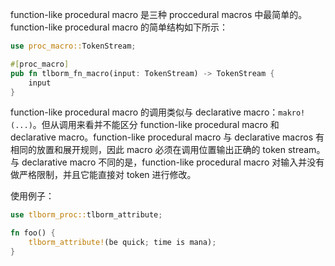 function-like procedural macro 是三种 proccedural macros 中最简单的。function-like procedural macro 的简单结构如下所示：

```rust
use proc_macro::TokenStream;

#[proc_macro]
pub fn tlborm_fn_macro(input: TokenStream) -> TokenStream {
    input
}
```

function-like procedural macro 的调用类似与 declarative macro：`makro!(...)`。但从调用来看并不能区分 function-like procedural macro 和 declarative macro。function-like procedural macro 与 declarative macros 有相同的放置和展开规则，因此 macro 必须在调用位置输出正确的 token stream。与 declarative macro 不同的是，function-like procedural macro 对输入并没有做严格限制，并且它能直接对 token 进行修改。

使用例子：

```rust
use tlborm_proc::tlborm_attribute;

fn foo() {
    tlborm_attribute!(be quick; time is mana);
}
```
